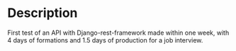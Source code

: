 # Description

First test of an API with Django-rest-framework made within one week, with 4 days of formations and 1.5 days of production for a job interview.
